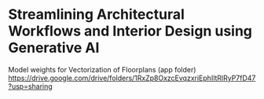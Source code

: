 # Streamlining Architectural Workflows and Interior Design using Generative AI

Model weights for Vectorization of Floorplans (app folder)
https://drive.google.com/drive/folders/1RxZp8OxzcEvqzxriEphIltRlRyP7fD47?usp=sharing
